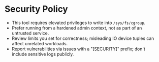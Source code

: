 # Security Policy

- This tool requires elevated privileges to write into `/sys/fs/cgroup`.
- Prefer running from a hardened admin context, not as part of an untrusted service.
- Review limits you set for correctness; misleading IO device tuples can affect unrelated workloads.
- Report vulnerabilities via issues with a "[SECURITY]" prefix; don't include sensitive logs publicly.
